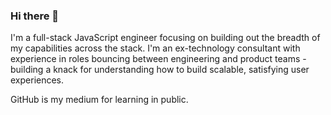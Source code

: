 ### Hi there 👋
I'm a full-stack JavaScript engineer focusing on building out the breadth of my capabilities across the stack. I'm an ex-technology consultant with experience in roles bouncing between engineering and product teams - building a knack for understanding how to build scalable, satisfying user experiences.

GitHub is my medium for learning in public.

<!--
**cjo2/cjo2** is a ✨ _special_ ✨ repository because its `README.md` (this file) appears on your GitHub profile.

Here are some ideas to get you started:

- 🔭 I’m currently working on ...
- 🌱 I’m currently learning ...
- 👯 I’m looking to collaborate on ...
- 🤔 I’m looking for help with ...
- 💬 Ask me about ...
- 📫 How to reach me: ...
- 😄 Pronouns: ...
- ⚡ Fun fact: ...
-->
